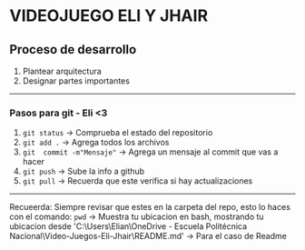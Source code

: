 # VIDEOJUEGO ELI Y JHAIR

## Proceso de desarrollo

1. Plantear arquitectura
2. Designar partes importantes

---

### Pasos para git - Eli <3

1. ```git status``` -> Comprueba el estado del repositorio
2. ```git add .``` -> Agrega todos los archivos
3. ```git  commit -m"Mensaje"``` -> Agrega un mensaje al commit que vas a hacer
4. ```git push``` -> Sube la info a github
5. ```git pull``` -> Recuerda que este verifica si hay actualizaciones

---
Recueerda: Siempre revisar que estes en la carpeta del repo, esto lo haces con el comando:
```pwd``` -> Muestra tu ubicacion en bash, mostrando tu ubicacion desde 'C:\Users\Elian\OneDrive - Escuela Politécnica Nacional\Video-Juegos-Eli-Jhair\README.md' -> Para el caso de Readme
